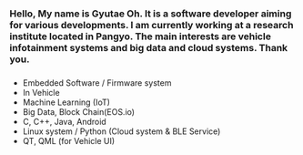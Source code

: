 ### Hello, My name is Gyutae Oh. It is a software developer aiming for various developments. I am currently working at a research institute located in Pangyo. The main interests are vehicle infotainment systems and big data and cloud systems. Thank you.
#####
- Embedded Software / Firmware system
- In Vehicle
- Machine Learning (IoT)
- Big Data, Block Chain(EOS.io) 
- C, C++, Java, Android 
- Linux system / Python (Cloud system & BLE Service)
- QT, QML (for Vehicle UI)


<!--
**gtogto/gtogto** is a ✨ _special_ ✨ repository because its `README.md` (this file) appears on your GitHub profile.

Here are some ideas to get you started:

- 🔭 I’m currently working on ...
- 🌱 I’m currently learning ...
- 👯 I’m looking to collaborate on ...
- 🤔 I’m looking for help with ...
- 💬 Ask me about ...
- 📫 How to reach me: ...
- 😄 Pronouns: ...
- ⚡ Fun fact: ...
-->
